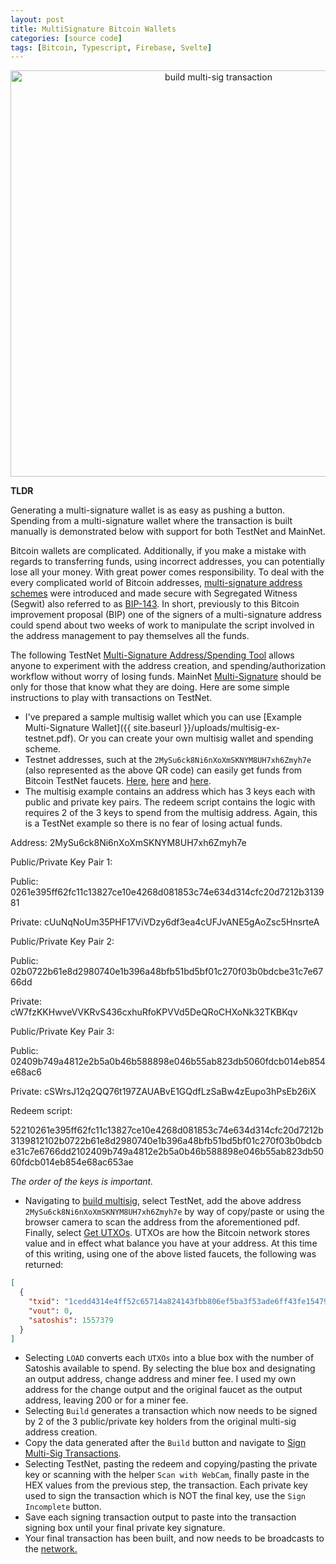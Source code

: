 ```yaml
---
layout: post
title: MultiSignature Bitcoin Wallets
categories: [source code]
tags: [Bitcoin, Typescript, Firebase, Svelte]
---
```


<div style="text-align: center"><img src="{{ site.baseurl }}/images/build-multisig.png" alt="build multi-sig transaction" style="width: 650px;"/></div>

__TLDR__

Generating a multi-signature wallet is as easy as pushing a button. Spending from a multi-signature wallet where the transaction is built manually is demonstrated below with support for both TestNet and MainNet. 

Bitcoin wallets are complicated. Additionally, if you make a mistake with regards to transferring funds, using incorrect addresses, you can potentially lose all your money. With great power comes responsibility. To deal with the every complicated world of Bitcoin addresses, [multi-signature address schemes](https://en.bitcoin.it/wiki/Multi-signature) were introduced and made secure with Segregated Witness (Segwit) also referred to as [BIP-143](https://github.com/bitcoin/bips/blob/master/bip-0143.mediawiki). In short, previously to this Bitcoin improvement proposal (BIP) one of the signers of a multi-signature address could spend about two weeks of work to manipulate the script involved in the address management to pay themselves all the funds. 

The following TestNet [Multi-Signature Address/Spending Tool](https://stupefied-hopper-853f87.netlify.app/?testnet=true) allows anyone to experiment with the address creation, and spending/authorization workflow without worry of losing funds. MainNet [Multi-Signature](https://stupefied-hopper-853f87.netlify.app/) should be only for those that know what they are doing. Here are some simple instructions to play with transactions on TestNet. 

* I've prepared a sample multisig wallet which you can use [Example Multi-Signature Wallet]({{ site.baseurl }}/uploads/multisig-ex-testnet.pdf). Or you can create your own multisig wallet and spending scheme. 
* Testnet addresses, such at the `2MySu6ck8Ni6nXoXmSKNYM8UH7xh6Zmyh7e` (also represented as the above QR code) can easily get funds from Bitcoin TestNet faucets. [Here](https://testnet-faucet.mempool.co/), [here](https://kuttler.eu/en/bitcoin/btc/faucet/) and [here](https://coinfaucet.eu/en/btc-testnet/).
* The multisig example contains an address which has 3 keys each with public and private key pairs. The redeem script contains the logic with requires 2 of the 3 keys to spend from the multisig address. Again, this is a TestNet example so there is no fear of losing actual funds.

Address: 2MySu6ck8Ni6nXoXmSKNYM8UH7xh6Zmyh7e

Public/Private Key Pair 1:

Public: 0261e395ff62fc11c13827ce10e4268d081853c74e634d314cfc20d7212b313981

Private: cUuNqNoUm35PHF17ViVDzy6df3ea4cUFJvANE5gAoZsc5HnsrteA


Public/Private Key Pair 2: 

Public: 02b0722b61e8d2980740e1b396a48bfb51bd5bf01c270f03b0bdcbe31c7e6766dd

Private: cW7fzKKHwveVVKRvS436cxhuRfoKPVVd5DeQRoCHXoNk32TKBKqv

Public/Private Key Pair 3: 

Public: 02409b749a4812e2b5a0b46b588898e046b55ab823db5060fdcb014eb854e68ac6

Private: cSWrsJ12q2QQ76t197ZAUABvE1GQdfLzSaBw4zEupo3hPsEb26iX

Redeem script: 

52210261e395ff62fc11c13827ce10e4268d081853c74e634d314cfc20d7212b3139812102b0722b61e8d2980740e1b396a48bfb51bd5bf01c270f03b0bdcbe31c7e6766dd2102409b749a4812e2b5a0b46b588898e046b55ab823db5060fdcb014eb854e68ac653ae

_The order of the keys is important._

* Navigating to [build multisig](https://stupefied-hopper-853f87.netlify.app/multisig-build.html), select TestNet, add the above address `2MySu6ck8Ni6nXoXmSKNYM8UH7xh6Zmyh7e` by way of copy/paste or using the browser camera to scan the address from the aforementioned pdf. Finally, select [Get UTXOs](https://en.bitcoin.it/wiki/UTXO). UTXOs are how the Bitcoin network stores value and in effect what balance you have at your address. At this time of this writing, using one of the above listed faucets, the following was returned:

```json
[
  {
    "txid": "1cedd4314e4ff52c65714a824143fbb806ef5ba3f53ade6ff43fe15479fdb180",
    "vout": 0,
    "satoshis": 1557379
  }
]
```

* Selecting `LOAD` converts each `UTXOs` into a blue box with the number of Satoshis available to spend. By selecting the blue box and designating an output address, change address and miner fee. I used my own address for the change output and the original faucet as the output address, leaving 200 or for a miner fee.
* Selecting `Build` generates a transaction which now needs to be signed by 2 of the 3 public/private key holders from the original multi-sig address creation.
* Copy the data generated after the `Build` button and navigate to [Sign Multi-Sig Transactions](https://stupefied-hopper-853f87.netlify.app/multisig-sign.html).
* Selecting TestNet, pasting the redeem and copying/pasting the private key or scanning with the helper `Scan with WebCam`, finally paste in the HEX values from the previous step, the transaction. Each private key used to sign the transaction which is NOT the final key, use the `Sign Incomplete` button.
* Save each signing transaction output to paste into the transaction signing box until your final private key signature.
* Your final transaction has been built, and now needs to be broadcasts to the [network.](https://live.blockcypher.com/btc-testnet/pushtx/)



